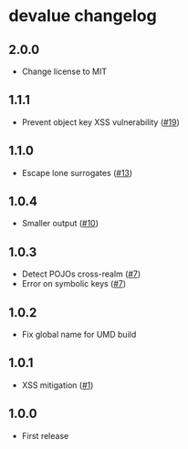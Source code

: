 # devalue changelog

## 2.0.0

* Change license to MIT

## 1.1.1

* Prevent object key XSS vulnerability ([#19](https://github.com/Rich-Harris/devalue/issues/19))

## 1.1.0

* Escape lone surrogates ([#13](https://github.com/Rich-Harris/devalue/issues/13))

## 1.0.4

* Smaller output ([#10](https://github.com/Rich-Harris/devalue/pull/10))

## 1.0.3

* Detect POJOs cross-realm ([#7](https://github.com/Rich-Harris/devalue/pull/7))
* Error on symbolic keys ([#7](https://github.com/Rich-Harris/devalue/pull/7))

## 1.0.2

* Fix global name for UMD build

## 1.0.1

* XSS mitigation ([#1](https://github.com/Rich-Harris/devalue/issues/1))

## 1.0.0

* First release